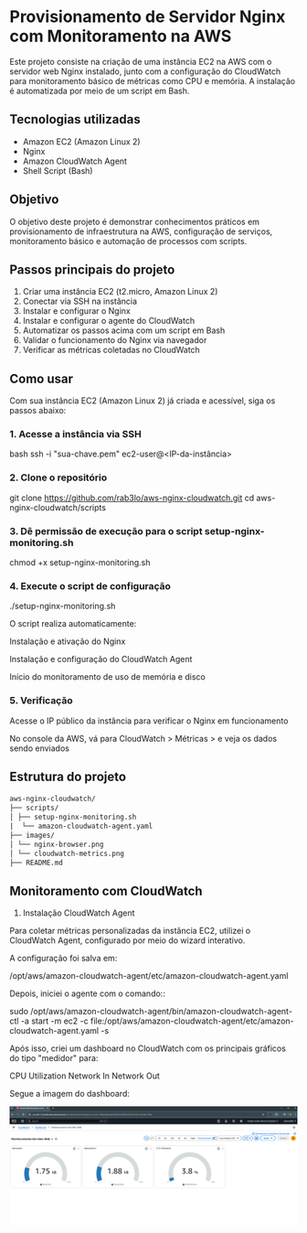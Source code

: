 # Provisionamento de Servidor Nginx com Monitoramento na AWS

Este projeto consiste na criação de uma instância EC2 na AWS com o servidor web Nginx instalado, junto com a configuração do CloudWatch para monitoramento básico de métricas como CPU e memória. A instalação é automatizada por meio de um script em Bash.

## Tecnologias utilizadas

- Amazon EC2 (Amazon Linux 2)
- Nginx
- Amazon CloudWatch Agent
- Shell Script (Bash)

## Objetivo

O objetivo deste projeto é demonstrar conhecimentos práticos em provisionamento de infraestrutura na AWS, configuração de serviços, monitoramento básico e automação de processos com scripts.

## Passos principais do projeto

1. Criar uma instância EC2 (t2.micro, Amazon Linux 2)
2. Conectar via SSH na instância
3. Instalar e configurar o Nginx
4. Instalar e configurar o agente do CloudWatch
5. Automatizar os passos acima com um script em Bash
6. Validar o funcionamento do Nginx via navegador
7. Verificar as métricas coletadas no CloudWatch

## Como usar

Com sua instância EC2 (Amazon Linux 2) já criada e acessível, siga os passos abaixo:

### 1. Acesse a instância via SSH

bash
ssh -i "sua-chave.pem" ec2-user@<IP-da-instância>

### 2. Clone o repositório

git clone https://github.com/rab3lo/aws-nginx-cloudwatch.git
cd aws-nginx-cloudwatch/scripts

### 3. Dê permissão de execução para o script setup-nginx-monitoring.sh

chmod +x setup-nginx-monitoring.sh

### 4. Execute o script de configuração

./setup-nginx-monitoring.sh

O script realiza automaticamente:

Instalação e ativação do Nginx

Instalação e configuração do CloudWatch Agent

Início do monitoramento de uso de memória e disco

### 5. Verificação

Acesse o IP público da instância para verificar o Nginx em funcionamento

No console da AWS, vá para CloudWatch > Métricas > e veja os dados sendo enviados

## Estrutura do projeto
```
aws-nginx-cloudwatch/
├── scripts/
│ ├── setup-nginx-monitoring.sh
|  └── amazon-cloudwatch-agent.yaml  
├── images/
│ └── nginx-browser.png
│ └── cloudwatch-metrics.png
├── README.md
```

## Monitoramento com CloudWatch

1. Instalação CloudWatch Agent

Para coletar métricas personalizadas da instância EC2, utilizei o CloudWatch Agent, configurado por meio do wizard interativo.

A configuração foi salva em:

/opt/aws/amazon-cloudwatch-agent/etc/amazon-cloudwatch-agent.yaml

Depois, iniciei o agente com o comando::

sudo /opt/aws/amazon-cloudwatch-agent/bin/amazon-cloudwatch-agent-ctl -a start -m ec2 -c file:/opt/aws/amazon-cloudwatch-agent/etc/amazon-cloudwatch-agent.yaml -s

Após isso, criei um dashboard no CloudWatch com os principais gráficos do tipo "medidor" para:

CPU Utilization
Network In
Network Out

Segue a imagem do dashboard:

![Dashboard CloudWatch](images/cloudwatch-metrics.png)

